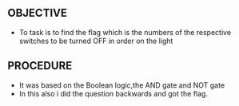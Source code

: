 ## OBJECTIVE
- To task is to find the flag which is  the numbers of the respective switches to be turned OFF in order on the light

## PROCEDURE
- It was based on the Boolean logic,the AND gate and NOT gate
- In this also i did the question backwards and got the flag. 
